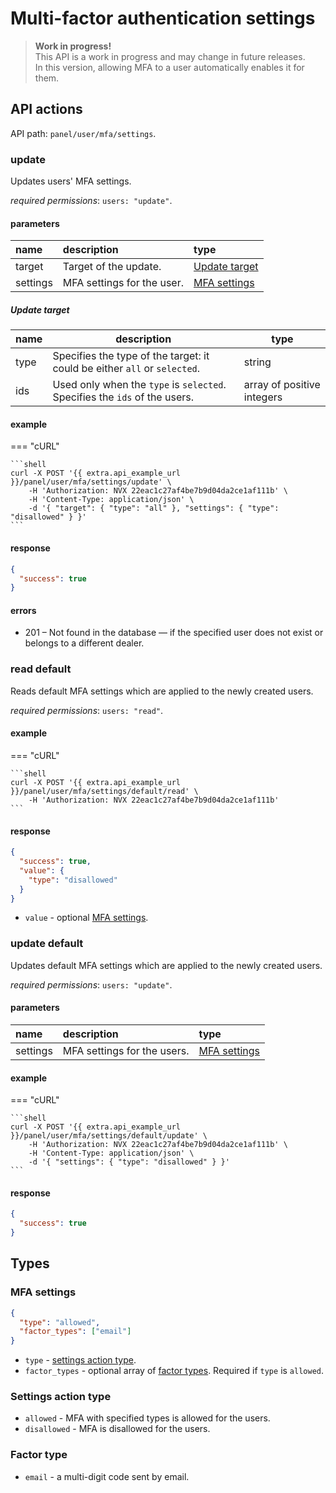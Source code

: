 # Multi-factor authentication settings

<!-- theme: warning -->
> **Work in progress!** <br>
> This API is a work in progress and may change in future releases.<br>
> In this version, allowing MFA to a user automatically enables it for them.

## API actions

API path: `panel/user/mfa/settings`.

### update

Updates users' MFA settings.

*required permissions*: `users: "update"`.

#### parameters

| name     | description                | type                            |
|:---------|:---------------------------|:--------------------------------|
| target   | Target of the update.      | [Update target](#update-target) |
| settings | MFA settings for the user. | [MFA settings](#mfa-settings)   |

##### Update target

| name | description                                                                | type                       |
|------|----------------------------------------------------------------------------|----------------------------|
| type | Specifies the type of the target: it could be either `all` or `selected`.  | string                     |
| ids  | Used only when the `type` is `selected`. Specifies the `ids` of the users. | array of positive integers |

#### example

=== "cURL"

    ```shell
    curl -X POST '{{ extra.api_example_url }}/panel/user/mfa/settings/update' \
        -H 'Authorization: NVX 22eac1c27af4be7b9d04da2ce1af111b' \
        -H 'Content-Type: application/json' \
        -d '{ "target": { "type": "all" }, "settings": { "type": "disallowed" } }'
    ```

#### response

```json
{
  "success": true
}
```

#### errors

* 201 – Not found in the database — if the specified user does not exist or belongs to a different dealer.

### read default

Reads default MFA settings which are applied to the newly created users.

*required permissions*: `users: "read"`.

#### example

=== "cURL"

    ```shell
    curl -X POST '{{ extra.api_example_url }}/panel/user/mfa/settings/default/read' \
        -H 'Authorization: NVX 22eac1c27af4be7b9d04da2ce1af111b'
    ```

#### response

```json
{
  "success": true,
  "value": {
    "type": "disallowed"
  }
}
```

* `value` - optional [MFA settings](#mfa-settings).

### update default

Updates default MFA settings which are applied to the newly created users.

*required permissions*: `users: "update"`.

#### parameters

| name     | description                 | type                          |
|:---------|:----------------------------|:------------------------------|
| settings | MFA settings for the users. | [MFA settings](#mfa-settings) |

#### example

=== "cURL"

    ```shell
    curl -X POST '{{ extra.api_example_url }}/panel/user/mfa/settings/default/update' \
        -H 'Authorization: NVX 22eac1c27af4be7b9d04da2ce1af111b' \
        -H 'Content-Type: application/json' \
        -d '{ "settings": { "type": "disallowed" } }'
    ```

#### response

```json
{
  "success": true
}
```

## Types

### MFA settings

```json
{
  "type": "allowed",
  "factor_types": ["email"]
}
```

* `type` - [settings action type](#settings-action-type).
* `factor_types` - optional array of [factor types](#factor-type). Required if `type` is `allowed`.

### Settings action type

* `allowed` - MFA with specified types is allowed for the users.
* `disallowed` - MFA is disallowed for the users.

### Factor type

* `email` - a multi-digit code sent by email.
